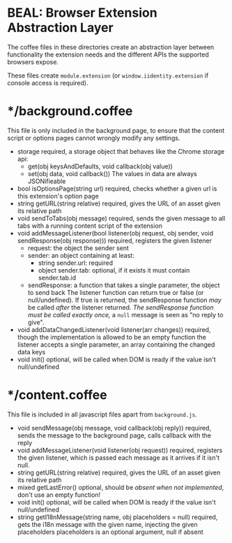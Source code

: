 # BEAL: Browser Extension Abstraction Layer

The coffee files in these directories create an abstraction layer between functionality
the extension needs and the different APIs the supported browsers expose.

These files create `module.extension` (or `window.iidentity.extension` if console
access is required).

# */background.coffee

This file is only included in the background page, to ensure that the content script
or options pages cannot wrongly modify any settings.

- storage
    required, a storage object that behaves like the Chrome storage api:
    - get(obj keysAndDefaults, void callback(obj value))
    - set(obj data, void callback())
    The values in data are always JSONifieable
- bool isOptionsPage(string url)
    required, checks whether a given url is this extension's option page
- string getURL(string relative)
    required, gives the URL of an asset given its relative path
- void sendToTabs(obj message)
    required, sends the given message to all tabs with a running content script
    of the extension
- void addMessageListener(bool listener(obj request, obj sender, void sendResponse(obj response)))
    required, registers the given listener
    - request: the object the sender sent
    - sender: an object containing at least:
        - string sender.url: required
        - object sender.tab: optional, if it exists it must contain sender.tab.id
    - sendResponse: a function that takes a single parameter, the object to send back
    The listener function can return true or false (or null/undefined). If true is
    returned, the sendResponse function _may_ be called _after_ the listener returned.
    _The sendResponse function must be called exactly once,_ a `null` message is seen
    as "no reply to give".
- void addDataChangedListener(void listener(arr changes))
    required, though the implementation is allowed to be an empty function
    the listener accepts a single parameter, an array containing the changed data keys
- void init()
    optional, will be called when DOM is ready if the value isn't null/undefined

# */content.coffee

This file is included in all javascript files apart from `background.js`.

- void sendMessage(obj message, void callback(obj reply))
    required, sends the message to the background page, calls callback with
    the reply
- void addMessageListener(void listener(obj request))
    required, registers the given listener, which is passed each message as it arrives
    if it isn't null.
- string getURL(string relative)
    required, gives the URL of an asset given its relative path
- mixed getLastError()
    optional, should be _absent when not implemented_, don't use an empty function!
- void init()
    optional, will be called when DOM is ready if the value isn't null/undefined
- string getI18nMessage(string name, obj placeholders = null)
    required, gets the i18n message with the given name, injecting the given placeholders
    placeholders is an optional argument, null if absent
